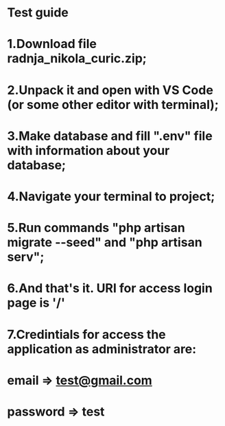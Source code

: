 # Test guide

# 1.Download file radnja_nikola_curic.zip; 
# 2.Unpack it and open with VS Code (or some other editor with terminal);
# 3.Make database and fill ".env" file with information about your database;
# 4.Navigate your terminal to project;
# 5.Run commands "php artisan migrate --seed" and "php artisan serv";
# 6.And that's it. URI for access login page is '/'
# 7.Credintials for access the application as administrator are:
   # email      => test@gmail.com
   # password   => test
